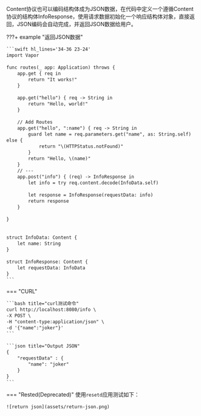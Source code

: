 
Content协议也可以编码结构体成为JSON数据，在代码中定义一个遵循Content协议的结构体InfoResponse，使用请求数据初始化一个响应结构体对象，直接返回，JSON编码会自动完成，并返回JSON数据给用户。

???+ example "返回JSON数据"

    ```swift hl_lines='34-36 23-24'
    import Vapor

    func routes(_ app: Application) throws {
        app.get { req in
            return "It works!"
        }

        app.get("hello") { req -> String in
            return "Hello, world!"
        }
        
        // Add Routes
        app.get("hello", ":name") { req -> String in
            guard let name = req.parameters.get("name", as: String.self) else {
                return "\(HTTPStatus.notFound)"
            }
            return "Hello, \(name)"
        }
        // ---
        app.post("info") { (req) -> InfoResponse in
            let info = try req.content.decode(InfoData.self)
            
            let response = InfoResponse(requestData: info)
            return response
        }
        
    }


    struct InfoData: Content {
        let name: String
    }

    struct InfoResponse: Content {
        let requestData: InfoData
    }
    ```

=== "CURL"

    ```bash title="curl测试命令"
    curl http://localhost:8080/info \
    -X POST \
    -H "content-type:application/json" \
    -d '{"name":"joker"}' 
    ```

    ```json title="Output JSON"
    {
        "requestData" : {
            "name": "joker"
        }
    }
    ```

=== "Rested(Deprecated)"
    使用`resetd`应用测试如下：

    ![return json](assets/return-json.png)

